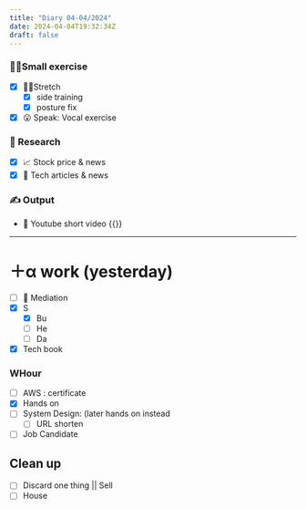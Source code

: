 ```yaml
---
title: "Diary 04-04/2024"  
date: 2024-04-04T19:32:34Z
draft: false
---
```


### 🧘‍♀️Small exercise

- [x]  🧎‍♀️Stretch
    - [x]  side training
    - [x]  posture fix
- [x]  😮 Speak: Vocal exercise

### 👀 Research

- [x]  📈 Stock price & news
- [x]  👾 Tech articles & news

### ✍️ Output

- 🎥 Youtube short video {{<youtube LIOBFjbFh_c>}}

---

# ＋α work (yesterday)

- [ ]  🧘 Mediation
- [x]  S
    - [x]  Bu
    - [ ]  He
    - [ ]  Da
- [x]  Tech book

### WHour

- [ ]  AWS : certificate
- [x]  Hands on
- [ ]  System Design:  (later hands on instead
    - [ ]  URL shorten
- [ ]  Job Candidate

## Clean up

- [ ]  Discard one thing || Sell
- [ ]  House